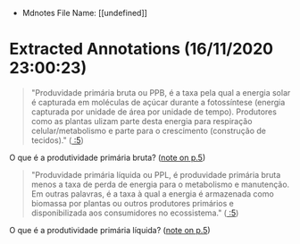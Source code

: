 * Mdnotes File Name: [[undefined]]

# Extracted Annotations (16/11/2020 23:00:23)

> "Produvidade primária bruta ou PPB, é a taxa pela qual a energia solar é capturada em moléculas de açúcar durante a fotossíntese (energia capturada por unidade de área por unidade de tempo). Produtores como as plantas ulizam parte desta energia para respiração celular/metabolismo e parte para o crescimento (construção de tecidos)." ([ :5](zotero://open-pdf/library/items/8NR9EWTL?page=5))

O que é a produtividade primária bruta? ([note on p.5](zotero://open-pdf/library/items/8NR9EWTL?page=5))

> "Produvidade primária líquida ou PPL, é produvidade primária bruta menos a taxa de perda de energia para o metabolismo e manutenção. Em outras palavras, é a taxa à qual a energia é armazenada como biomassa por plantas ou outros produtores primários e disponibilizada aos consumidores no ecossistema." ([ :5](zotero://open-pdf/library/items/8NR9EWTL?page=5))

O que é a produtividade primária líquida? ([note on p.5](zotero://open-pdf/library/items/8NR9EWTL?page=5))

